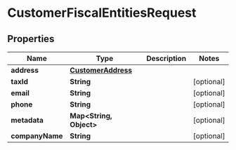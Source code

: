 

# CustomerFiscalEntitiesRequest

## Properties

Name | Type | Description | Notes
------------ | ------------- | ------------- | -------------
**address** | [**CustomerAddress**](CustomerAddress.md) |  | 
**taxId** | **String** |  |  [optional]
**email** | **String** |  |  [optional]
**phone** | **String** |  |  [optional]
**metadata** | **Map&lt;String, Object&gt;** |  |  [optional]
**companyName** | **String** |  |  [optional]





